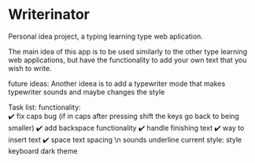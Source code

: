 # Writerinator
Personal idea project, a typing learning type web aplication.

The main idea of this app is to be used similarly to the other type learning web applications, but have the functionality to add your own text that you wish to write.


future ideas:
	Another ideea is to add a typewriter mode that makes typewriter sounds and maybe changes the style

Task list:
	functionality:	
		✔️ fix caps bug (if in caps after pressing shift the keys go back to being smaller)
		✔️ add backspace functionality
		✔️ handle finishing text
		✔️ way to insert text
		✔️ space text
		spacing \n
		sounds 
	 	underline current
	style:
		style keyboard
		dark theme